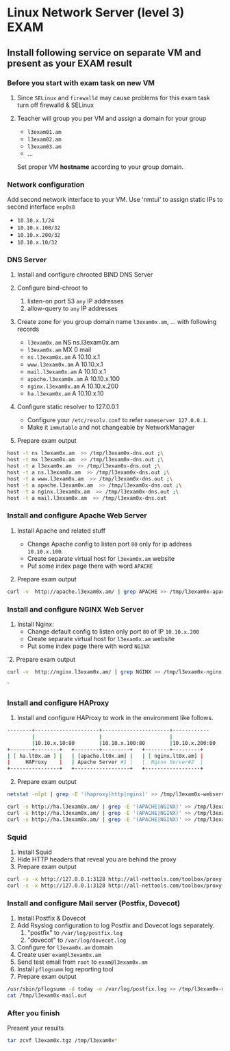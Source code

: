 # Linux Network Server (level 3) EXAM

## Install following service on separate VM and present as your EXAM result

### Before you start with exam task on new VM 

1. Since `SELinux` and `firewalld` may cause problems for this exam task
turn off firewalld & SELinux

2. Teacher will group you per VM and assign a domain for your group
   * `l3exam01.am`
   * `l3exam02.am`
   * `l3exam03.am`
   * ...
   
   Set proper VM **hostname** according to your group domain.


###  Network configuration

Add second network interface to your VM. 
Use 'nmtui' to assign static IPs to second interface `enp0s8`

* `10.10.x.1/24`
* `10.10.x.100/32`
* `10.10.x.200/32`
* `10.10.x.10/32`


###  DNS Server

1. Install and configure chrooted BIND DNS Server
2. Configure bind-chroot to 
   1. listen-on port 53 `any` IP addresses
   2. allow-query to `any` IP addresses 
3. Create zone for you group domain name `l3exam0x.am`, ... 
     with following records
   * `l3exam0x.am` NS ns.l3exam0x.am
   * `l3exam0x.am` MX 0 mail
   * `ns.l3exam0x.am` A 10.10.x.1
   * `www.l3exam0x.am` A 10.10.x.1
   * `mail.l3exam0x.am` A 10.10.x.1
   * `apache.l3exam0x.am` A 10.10.x.100
   * `nginx.l3exam0x.am` A 10.10.x.200
   * `ha.l3exam0x.am` A 10.10.x.10
   

4. Configure static resolver to 127.0.0.1

   * Configure your `/etc/resolv.conf` to refer `nameserver 127.0.0.1`. 
   * Make it `immutable` and not changeable by NetworkManager


5. Prepare exam output

```bash
host -t ns l3exam0x.am  >> /tmp/l3exam0x-dns.out ;\
host -t mx l3exam0x.am  >> /tmp/l3exam0x-dns.out ;\
host -t a l3exam0x.am  >> /tmp/l3exam0x-dns.out ;\
host -t a ns.l3exam0x.am  >> /tmp/l3exam0x-dns.out ;\
host -t a www.l3exam0x.am  >> /tmp/l3exam0x-dns.out ;\
host -t a apache.l3exam0x.am  >> /tmp/l3exam0x-dns.out ;\
host -t a nginx.l3exam0x.am  >> /tmp/l3exam0x-dns.out ;\
host -t a mail.l3exam0x.am  >> /tmp/l3exam0x-dns.out
```

### Install and configure Apache Web Server

1. Install Apache and related stuff 
   * Change Apache config to listen port `80` only for ip address `10.10.x.100`. 
   * Create separate virtual host for `l3exam0x.am` website
   * Put some index page there with word `APACHE`
   
2. Prepare exam output

```bash
curl -v  http://apache.l3exam0x.am/ | grep APACHE >> /tmp/l3exam0x-apache.out

```

### Install and configure NGINX Web Server

1. Install Nginx:  
   * Change default config to listen only port `80` of IP `10.10.x.200`
   * Create separate virtual host for `l3exam0x.am` website 
   * Put some index page there with word `NGINX`

`2. Prepare exam output

```bash
curl -v  http://nginx.l3exam0x.am/ | grep NGINX >> /tmp/l3exam0x-nginx.out

```
`
### Install and configure HAProxy

1. Install and configure HAProxy to work in the environment like follows.

```bash
--------+---------------------+----------------------+------------
        |                     |                      |
        |10.10.x.10:80        |10.10.x.100:80        |10.10.x.200:80
+-------+--------+   +--------+---------+   +--------+---------+
| [ ha.lt0x.am ] |   | [apache.lt0x.am] |   | [ nginx.lt0x.am] |
|     HAProxy    |   | Apache Server #1 |   |  Nginx Server#2  |
+----------------+   +------------------+   +------------------+

```


2. Prepare exam output

```bash
netstat -nlpt | grep -E '(haproxy|http|nginx)' >> /tmp/l3exam0x-webservers.out

```

```bash
curl -s http://ha.l3exam0x.am/ | grep -E '(APACHE|NGINX)' >> /tmp/l3exam0x-haproxy.out ; \
curl -s http://ha.l3exam0x.am/ | grep -E '(APACHE|NGINX)' >> /tmp/l3exam0x-haproxy.out ; \
curl -s http://ha.l3exam0x.am/ | grep -E '(APACHE|NGINX)' >> /tmp/l3exam0x-haproxy.out

```

### Squid 

1. Install Squid
2. Hide HTTP headers that reveal you are behind the proxy
3. Prepare exam output

```bash
curl -s -x http://127.0.0.1:3128 http://all-nettools.com/toolbox/proxy-test.php | grep "not detected" ;\
curl -s -x http://127.0.0.1:3128 http://all-nettools.com/toolbox/proxy-test.php | grep "not detected" >> /tmp/l3exam0x-squid.out

```

### Install and configure Mail server (Postfix, Dovecot)

1. Install Postfix & Dovecot 
2. Add Rsyslog configuration to log Postfix and Dovecot logs separately.
   1. "postfix" to `/var/log/postfix.log`
   2. "dovecot" to `/var/log/dovecot.log`
3. Configure for `l3exam0x.am` domain
4. Create user `exam@l3exam0x.am`
5. Send test email from `root` to `exam@l3exam0x.am`
6. Install `pflogsumm` log reporting tool
7. Prepare exam output


```bash
/usr/sbin/pflogsumm -d today -e /var/log/postfix.log >> /tmp/l3exam0x-mail.out ;\
cat /tmp/l3exam0x-mail.out

```


### After you finish

Present your results 
```bash
tar zcvf l3exam0x.tgz /tmp/l3exam0x*

```


